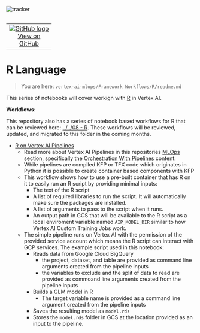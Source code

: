 ![tracker](https://us-central1-vertex-ai-mlops-369716.cloudfunctions.net/pixel-tracking?path=statmike%2Fvertex-ai-mlops%2FFramework+Workflows%2FR&file=readme.md)
<!--- header table --->
<table align="left">     
  <td style="text-align: center">
    <a href="https://github.com/statmike/vertex-ai-mlops/blob/main/Framework%20Workflows/R/readme.md">
      <img src="https://cloud.google.com/ml-engine/images/github-logo-32px.png" alt="GitHub logo">
      <br>View on<br>GitHub
    </a>
  </td>
</table><br/><br/><br/><br/>

---
# R Language
> You are here: `vertex-ai-mlops/Framework Workflows/R/readme.md`

This series of notebooks will cover workign with [R](https://www.r-project.org/) in Vertex AI.


**Workflows:**

This repository also has a series of notebook based workflows for R that can be reviewed here: [../../08 - R](../../08%20-%20R/readme.md).  These workflows will be reviewed, updated, and migrated to this folder in the coming months.

- [R on Vertex AI Pipelines](./R%20on%20Vertex%20AI%20Pipelines.ipynb)
    - Read more about Vertex AI Pipelines in this repositories [MLOps](../../MLOps/readme.md) section, specifically the [Orchestration With Pipelines](../../MLOps/Pipelines/readme.md) content.
    - While pipelines are compiled KFP or TFX code which originates in Python it is possible to create container based components with KFP
    - This workflow shows how to use a pre-built container that has R on it to easily run an R script by providing minimal inputs:
        - The text of the R script
        - A list of required libraries to run the script.  It will automatically make sure the packages are installed.
        - A list of arguments to pass to the script when it runs.
        - An output path in GCS that will be available to the R script as a local enviroment variable named `AIP_MODEL_DIR` similar to how Vertex AI Custom Training Jobs work.
    - The simple pipeline runs on Vertex AI with the permission of the provided service account which means the R script can interact with GCP services.  The example script used in this notebook:
        - Reads data from Google Cloud BigQuery
            - the project, dataset, and table are provided as command line arguments created from the pipeline inputs
            - the variables to exclude and the split of data to read are provided as commoand line arguments created from the pipeline inputs
        - Builds a GLM model in R
            - The target variable name is provided as a command line argument created from the pipeline inputs
        - Saves the resulting model as `model.rds`
        - Stores the `model.rds` folder in GCS at the location provided as an input to the pipeline.
